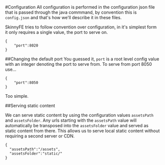 #Configuration
All configuration is performed in the configuration json file that is passed through the java commmand, by convention
this is `config.json` and that's how we'll describe it in these files.

SkinnyFE tries to follow convention over configuration, in it's simplest form it only requires a single value, the port
to serve on.

```
{
    "port":8020
}
```

##Changing the default port
You guessed it, `port` is a root level config value with an integer denoting the port to serve from.  To serve from port
8050 use...

```
{
    "port":8050
}
```
Too simple.


##Serving static content

We can serve static content by using the configuration values `assetsPath` and `assetsFolder`.  Any urls starting with the
`assetsPath` value will automatically be transposed into the `assetsFolder` value and served as static content from there.
This allows us to serve local static content without requiring a second server or CDN.
```
{
  "assetsPath":"/assets",
  "assetsFolder":"static/"
}
```